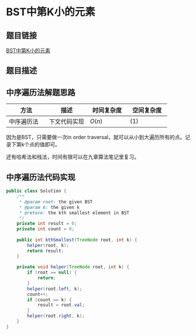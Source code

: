 
#  BST中第K小的元素

## 题目链接

[BST中第K小的元素](https://www.lintcode.com/problem/902/)

## 题目描述

## 中序遍历法解题思路
| <div style="width:70pt">方法</div>  |描述 |<div style="width:70pt">时间复杂度</div> |<div style="width:70pt">空间复杂度</div>|
|---|---|---|---|
|  中序遍历法 | 下文代码实现  | $O(n)$|$(1)$|

因为是BST，只需要做一次in order traversal，就可以从小到大遍历所有的点。记录下第k个点的值即可。

还有哈希法和栈法，时间有限可以在九章算法笔记里复习。

## 中序遍历法代码实现

```java
public class Solution {
    /**
     * @param root: the given BST
     * @param k: the given k
     * @return: the kth smallest element in BST
     */
    private int result = 0;
    private int count = 0;
     
    public int kthSmallest(TreeNode root, int k) {
        helper(root, k);
        return result;
    }
    
    private void helper(TreeNode root, int k) {
        if (root == null) {
            return;
        }
        helper(root.left, k);
        count++;
        if (count == k) {
            result = root.val;
        }
        helper(root.right, k);
    }
}
```